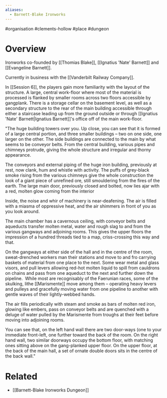 ```yaml
---
aliases:
  - Barnett-Blake Ironworks
---
```

#organisation #clements-hollow #place #dungeon

# Overview

Ironworks co-founded by [[Thomias Blake]], [[Ignatius 'Nate' Barnett]] and [[Evangeline Barnett]].

Currently in business with the [[Vanderbilt Railway Company]].

In [[Session 6]], the players gain more familiarity with the layout of the structure. A large, central work-floor where most of the material is processed is flanked by smaller rooms across two floors accessible by gangplank. There is a storage cellar on the basement level, as well as a secondary structure to the rear of the main building accessible through either a staircase leading up from the ground outside or through [[Ignatius 'Nate' Barnett|Ignatius Barnett]]'s office off of the main work-floor.

"The huge building towers over you. Up close, you can see that it is formed of a large central portion, and three smaller buildings – two on one side, one larger on the other. The side buildings are connected to the main by what seems to be conveyor belts. From the central building, various pipes and chimneys protrude, giving the whole structure and irregular and thorny appearance.

The conveyors and external piping of the huge iron building, previously at rest, now clank, hum and whistle with activity. The puffs of grey-black smoke rising from the various chimneys give the whole construction the look of a giant piece of unrefined ore, still smouldering from the fires of the earth. The large main door, previously closed and bolted, now lies ajar with a red, molten glow coming from the interior

Inside, the noise and whir of machinery is near-deafening. The air is filled with a miasma of oppressive heat, and the air shimmers in front of you as you look around.

The main chamber has a cavernous ceiling, with conveyor belts and aqueducts transfer molten metal, water and rough slag to and from the various gangways and adjoining rooms. This gives the upper floors the impression of a hundred threads tied to a map, criss-crossing this way and that.

On the gangways at either side of the hall and in the centre of the room, sweat-drenched workers man their stations and move to and fro carrying baskets of material from one place to the next. Some wear metal and glass visors, and pull levers allowing red-hot molten liquid to spill from cauldrons on chains and pass from one aqueduct to the next and further down the pipeline.  While most are recognisably of the Faerunian races, some of the skulking, lithe [[Marismente]] move among them – operating heavy levers and pulleys and gracefully moving water from one pipeline to another with gentle waves of their lightly-webbed hands.

The air fills periodically with steam and smoke as bars of molten red iron, glowing like embers, pass on conveyor belts and are quenched with a deluge of water pulled by the Marismente from troughs at their feet before moving into adjoining rooms.

You can see that, on the left hand wall there are two door-ways (one to your immediate front-left, one further toward the back of the room. On the right hand wall, two similar doorways occupy the bottom floor, with matching ones sitting above on the gang-planked upper floor. On the upper floor, at the back of the main hall, a set of ornate double doors sits in the centre of the back wall."


# Related

- [[Barnett-Blake Ironworks Dungeon]]